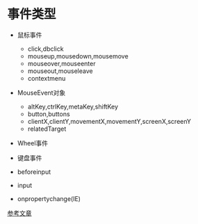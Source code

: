 # 事件类型

- 鼠标事件
  - click,dbclick
  - mouseup,mousedown,mousemove
  - mouseover,mouseenter
  - mouseout,mouseleave
  - contextmenu
- MouseEvent对象
  - altKey,ctrlKey,metaKey,shiftKey
  - button,buttons
  - clientX,clientY,movementX,movementY,screenX,screenY
  - relatedTarget
- Wheel事件
- 键盘事件

- beforeinput
- input
- onpropertychange(IE)

[参考文章](http://javascript.ruanyifeng.com/dom/event-type.html)